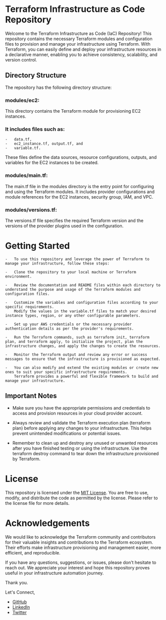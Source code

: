 # Terraform Infrastructure as Code Repository

Welcome to the Terraform Infrastructure as Code (IaC) Repository! This repository contains the necessary Terraform modules and configuration files to provision and manage your infrastructure using Terraform. With Terraform, you can easily define and deploy your infrastructure resources in a declarative manner, enabling you to achieve consistency, scalability, and version control.

## Directory Structure
The repository has the following directory structure:

### modules/ec2: 
This directory contains the Terraform module for provisioning EC2 instances. 
### It includes files  such as:
    -   data.tf, 
    -   ec2_instance.tf, output.tf, and 
    -   variable.tf. 
These files define the data sources, resource configurations, outputs, and variables for the EC2 instances to be created.

### modules/main.tf: 
The main.tf file in the modules directory is the entry point for configuring and using the Terraform modules. It includes provider configurations and module references for the EC2 instances, security group, IAM, and VPC.

### modules/versions.tf: 
The versions.tf file specifies the required Terraform version and the versions of the provider plugins used in the configuration.
    
# Getting Started
    -   To use this repository and leverage the power of Terraform to manage your infrastructure, follow these steps:

    -   Clone the repository to your local machine or Terraform environment.

    -   Review the documentation and README files within each directory to understand the purpose and usage of the Terraform modules and configuration files.

    -   Customize the variables and configuration files according to your specific requirements. 
        Modify the values in the variable.tf files to match your desired instance types, region, or any other configurable parameters.

    -   Set up your AWS credentials or the necessary provider authentication details as per the provider's requirements.

    -   Run the Terraform commands, such as terraform init, terraform plan, and terraform apply, to initialize the project, plan the infrastructure changes, and apply the changes to create the resources.

    -   Monitor the Terraform output and review any error or success messages to ensure that the infrastructure is provisioned as expected.

    -   You can also modify and extend the existing modules or create new ones to suit your specific infrastructure requirements. 
        Terraform provides a powerful and flexible framework to build and manage your infrastructure.

## Important Notes
-   Make sure you have the appropriate permissions and credentials to access and provision resources in your cloud provider account.

-   Always review and validate the Terraform execution plan (terraform plan) before applying any changes to your infrastructure. 
    This helps prevent unintended modifications or potential issues.

-   Remember to clean up and destroy any unused or unwanted resources after you have finished testing or using the infrastructure. 
    Use the terraform destroy command to tear down the infrastructure provisioned by Terraform.

# License
This repository is licensed under the [MIT License](LICENSE). You are free to use, modify, and distribute the code as permitted by the license. Please refer to the license file for more details.

# Acknowledgements
We would like to acknowledge the Terraform community and contributors for their valuable insights and contributions to the Terraform ecosystem. Their efforts make infrastructure provisioning and management easier, more efficient, and reproducible.

If you have any questions, suggestions, or issues, please don't hesitate to reach out. 
We appreciate your interest and hope this repository proves useful in your infrastructure automation journey.

Thank you.

Let's Connect,
- <a href="https://github.com/ialexeze" target="_blank">GitHub</a>
- <a href="https://linkedin.com/in/alexeze" target="_blank">LinkedIn</a>
- <a href="https://twitter.com/ialexeze" target="_blank">Twitter</a>





